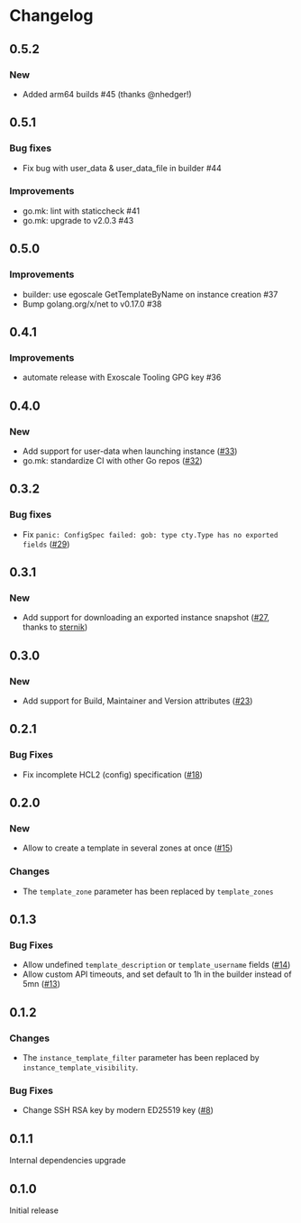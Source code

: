 # Changelog

## 0.5.2

### New

- Added arm64 builds #45 (thanks @nhedger!)

## 0.5.1

### Bug fixes

- Fix bug with user_data & user_data_file in builder #44

### Improvements

- go.mk: lint with staticcheck #41 
- go.mk: upgrade to v2.0.3 #43 

## 0.5.0

### Improvements

- builder: use egoscale GetTemplateByName on instance creation #37
- Bump golang.org/x/net to v0.17.0 #38

## 0.4.1

### Improvements

- automate release with Exoscale Tooling GPG key #36

## 0.4.0

### New

- Add support for user-data when launching instance ([#33](https://github.com/exoscale/packer-plugin-exoscale/pull/33))
- go.mk: standardize CI with other Go repos ([#32](https://github.com/exoscale/packer-plugin-exoscale/pull/32/))

## 0.3.2

### Bug fixes

- Fix `panic: ConfigSpec failed: gob: type cty.Type has no exported fields` ([#29](https://github.com/exoscale/packer-plugin-exoscale/pull/29))

## 0.3.1

### New

- Add support for downloading an exported instance snapshot ([#27](https://github.com/exoscale/packer-plugin-exoscale/pull/27), thanks to [sternik](https://github.com/sternik))

## 0.3.0

### New

- Add support for Build, Maintainer and Version attributes ([#23](https://github.com/exoscale/packer-plugin-exoscale/pull/23))

## 0.2.1

### Bug Fixes

- Fix incomplete HCL2 (config) specification ([#18](https://github.com/exoscale/packer-plugin-exoscale/pull/18))

## 0.2.0

### New

- Allow to create a template in several zones at once ([#15](https://github.com/exoscale/packer-plugin-exoscale/pull/15))

### Changes

- The `template_zone` parameter has been replaced by `template_zones`

## 0.1.3

### Bug Fixes

- Allow undefined `template_description` or `template_username` fields ([#14](https://github.com/exoscale/packer-plugin-exoscale/pull/14))
- Allow custom API timeouts, and set default to 1h in the builder instead of 5mn ([#13](https://github.com/exoscale/packer-plugin-exoscale/pull/13))

## 0.1.2

### Changes

- The `instance_template_filter` parameter has been replaced by `instance_template_visibility`.

### Bug Fixes

- Change SSH RSA key by modern ED25519 key ([#8](https://github.com/exoscale/packer-plugin-exoscale/pull/8))


## 0.1.1

Internal dependencies upgrade


## 0.1.0

Initial release
